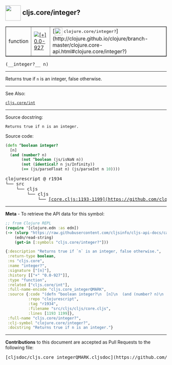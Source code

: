 ## <img width="48px" valign="middle" src="http://i.imgur.com/Hi20huC.png"> cljs.core/integer?

 <table border="1">
<tr>

<td>function</td>
<td><a href="https://github.com/cljsinfo/cljs-api-docs/tree/0.0-927"><img valign="middle" alt="[+] 0.0-927" src="https://img.shields.io/badge/+-0.0--927-lightgrey.svg"></a> </td>
<td>
[<img height="24px" valign="middle" src="http://i.imgur.com/1GjPKvB.png"> <samp>clojure.core/integer?</samp>](http://clojure.github.io/clojure/branch-master/clojure.core-api.html#clojure.core/integer?)
</td>
</tr>
</table>

 <samp>
(__integer?__ n)<br>
</samp>

---

Returns true if `n` is an integer, false otherwise.

---


See Also:

[`cljs.core/int`](cljs.core_int.md)<br>

---

Source docstring:

```
Returns true if n is an integer.
```

Source code:

```clj
(defn ^boolean integer?
  [n]
  (and (number? n)
       (not ^boolean (js/isNaN n))
       (not (identical? n js/Infinity))
       (== (js/parseFloat n) (js/parseInt n 10))))
```

 <pre>
clojurescript @ r1934
└── src
    └── cljs
        └── cljs
            └── <ins>[core.cljs:1193-1199](https://github.com/clojure/clojurescript/blob/r1934/src/cljs/cljs/core.cljs#L1193-L1199)</ins>
</pre>


---

__Meta__ - To retrieve the API data for this symbol:

```clj
;; from Clojure REPL
(require '[clojure.edn :as edn])
(-> (slurp "https://raw.githubusercontent.com/cljsinfo/cljs-api-docs/catalog/cljs-api.edn")
    (edn/read-string)
    (get-in [:symbols "cljs.core/integer?"]))
```

```clj
{:description "Returns true if `n` is an integer, false otherwise.",
 :return-type boolean,
 :ns "cljs.core",
 :name "integer?",
 :signature ["[n]"],
 :history [["+" "0.0-927"]],
 :type "function",
 :related ["cljs.core/int"],
 :full-name-encode "cljs.core_integerQMARK",
 :source {:code "(defn ^boolean integer?\n  [n]\n  (and (number? n)\n       (not ^boolean (js/isNaN n))\n       (not (identical? n js/Infinity))\n       (== (js/parseFloat n) (js/parseInt n 10))))",
          :repo "clojurescript",
          :tag "r1934",
          :filename "src/cljs/cljs/core.cljs",
          :lines [1193 1199]},
 :full-name "cljs.core/integer?",
 :clj-symbol "clojure.core/integer?",
 :docstring "Returns true if n is an integer."}

```

---

__Contributions__ to this document are accepted as Pull Requests to the following file:

 <pre>
[cljsdoc/cljs.core_integerQMARK.cljsdoc](https://github.com/cljsinfo/cljs-api-docs/blob/master/cljsdoc/cljs.core_integerQMARK.cljsdoc)
</pre>

